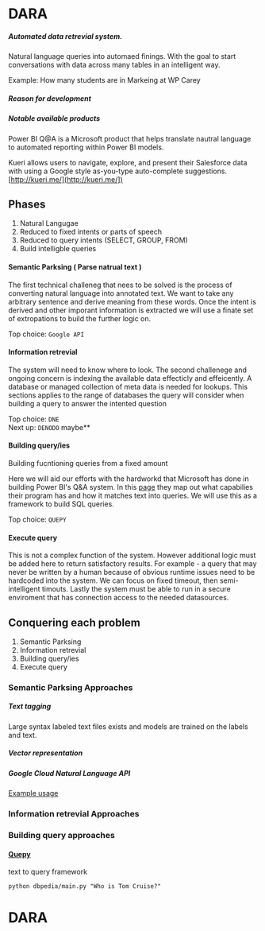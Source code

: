 # DARA

##### Automated data retrevial system.
Natural language queries into automaed finings. With the goal to start conversations with data across many tables in an intelligent way. 

Example: How many students are in Markeing at WP Carey

##### Reason for development

##### Notable available products

Power BI Q@A is a Microsoft product that helps translate nautral language to automated reporting within Power BI models.

Kueri allows users to navigate, explore, and present their Salesforce data with using a Google style as-you-type auto-complete suggestions. [http://kueri.me/](http://kueri.me/])

## Phases 


1. Natural Langugae 
2. Reduced to fixed intents or parts of speech
3. Reduced to query intents (SELECT, GROUP, FROM)
4. Build intelligble queries

#### Semantic Parksing ( Parse natrual text )

The first technical challeneg that nees to be solved is the process of converting natural language into annotated text. We want to take any arbitrary sentence and derive meaning from these words. Once the intent is derived and other imporant information is extracted we will use a finate set of extropations to build the further logic on. 

Top choice: `Google API`

#### Information retrevial

The system will need to know where to look. The second challenege and ongoing concern is indexing the available data effecticly and effeicently. A database or managed collection of meta data is needed for lookups. This sections applies to the range of databases the query will consider when building a query to answer the intented question

Top choice: `DNE`  
Next up:	`DENODO` maybe**


#### Building query/ies

Building fucntioning queries from a fixed amount 

Here we will aid our efforts with the hardworkd that Microsoft has done in building Power BI's Q&A system. In this [page](https://powerbi.microsoft.com/en-us/documentation/powerbi-service-q-and-a-tips/) they map out what capabilies their program has and how it matches text into queries. We will use this as a framework to build SQL queries. 

Top choice: `QUEPY`

#### Execute query

This is not a complex function of the system. However additional logic must be added here to return satisfactory results. For example - a query that may never be written by a human because of obvious runtime issues need to be hardcoded into the system. We can focus on fixed timeout, then semi-intelligent timouts. Lastly the system must be able to run in a secure enviroment that has connection access to the needed datasources. 


## Conquering each problem

1. Semantic Parksing
2. Information retrevial
3. Building query/ies
4. Execute query


### Semantic Parksing Approaches


##### Text tagging 

Large syntax labeled text files exists and models are trained on the labels and text. 

##### Vector representation

##### Google Cloud Natural Language API

[Example usage](https://cloud.google.com/blog/big-data/2016/07/using-the-cloud-natural-language-api-to-analyze-harry-potter-and-the-new-york-times)

### Information retrevial Approaches



### Building query approaches

#### [ Quepy ](http://quepy.readthedocs.io/en/latest/tutorial.html) 
text to query framework


`python dbpedia/main.py "Who is Tom Cruise?"`


# DARA
